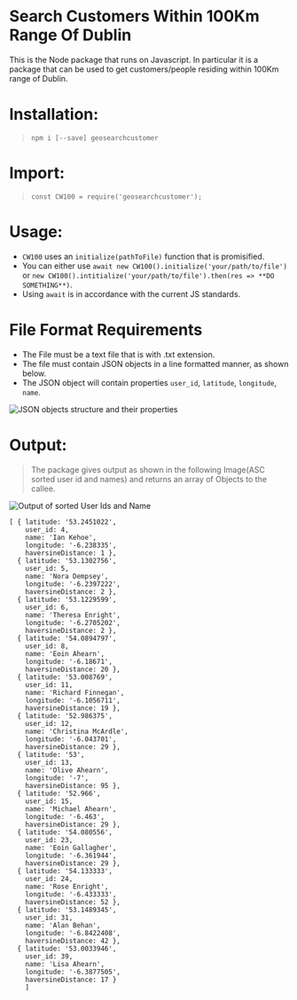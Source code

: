 # Search Customers Within 100Km Range Of Dublin


This is the Node package that runs on Javascript. In particular it is a package that can be used to get customers/people residing within 100Km range of Dublin.


# Installation:
> `npm i [--save] geosearchcustomer`


# Import:
> `const CW100 = require('geosearchcustomer');`

# Usage:
- `CW100` uses an `initialize(pathToFile)` function that is promisified.
- You can either use `await new CW100().initialize('your/path/to/file')` or `new CW100().intitialize('your/path/to/file').then(res => **DO SOMETHING**)`.
- Using `await` is in accordance with the current JS standards.


# File Format Requirements
- The File must be a text file that is with .txt extension.
- The file must contain JSON objects in a line formatted manner, as shown below.
- The JSON object will contain properties `user_id`, `latitude`, `longitude`, `name`.


![JSON objects structure and their properties](https://anshup7.github.io/json.png)

# Output:
> The package gives output as shown in the following Image(ASC sorted user id and names) and returns an array of Objects to the callee.

![Output of sorted User Ids and Name](https://anshup7.github.io/output.png)
    

```
[ { latitude: '53.2451022',
    user_id: 4,
    name: 'Ian Kehoe',
    longitude: '-6.238335',
    haversineDistance: 1 },
  { latitude: '53.1302756',
    user_id: 5,
    name: 'Nora Dempsey',
    longitude: '-6.2397222',
    haversineDistance: 2 },
  { latitude: '53.1229599',
    user_id: 6,
    name: 'Theresa Enright',
    longitude: '-6.2705202',
    haversineDistance: 2 },
  { latitude: '54.0894797',
    user_id: 8,
    name: 'Eoin Ahearn',
    longitude: '-6.18671',
    haversineDistance: 20 },
  { latitude: '53.008769',
    user_id: 11,
    name: 'Richard Finnegan',
    longitude: '-6.1056711',
    haversineDistance: 19 },
  { latitude: '52.986375',
    user_id: 12,
    name: 'Christina McArdle',
    longitude: '-6.043701',
    haversineDistance: 29 },
  { latitude: '53',
    user_id: 13,
    name: 'Olive Ahearn',
    longitude: '-7',
    haversineDistance: 95 },
  { latitude: '52.966',
    user_id: 15,
    name: 'Michael Ahearn',
    longitude: '-6.463',
    haversineDistance: 29 },
  { latitude: '54.080556',
    user_id: 23,
    name: 'Eoin Gallagher',
    longitude: '-6.361944',
    haversineDistance: 29 },
  { latitude: '54.133333',
    user_id: 24,
    name: 'Rose Enright',
    longitude: '-6.433333',
    haversineDistance: 52 },
  { latitude: '53.1489345',
    user_id: 31,
    name: 'Alan Behan',
    longitude: '-6.8422408',
    haversineDistance: 42 },
  { latitude: '53.0033946',
    user_id: 39,
    name: 'Lisa Ahearn',
    longitude: '-6.3877505',
    haversineDistance: 17 }
    ]
```